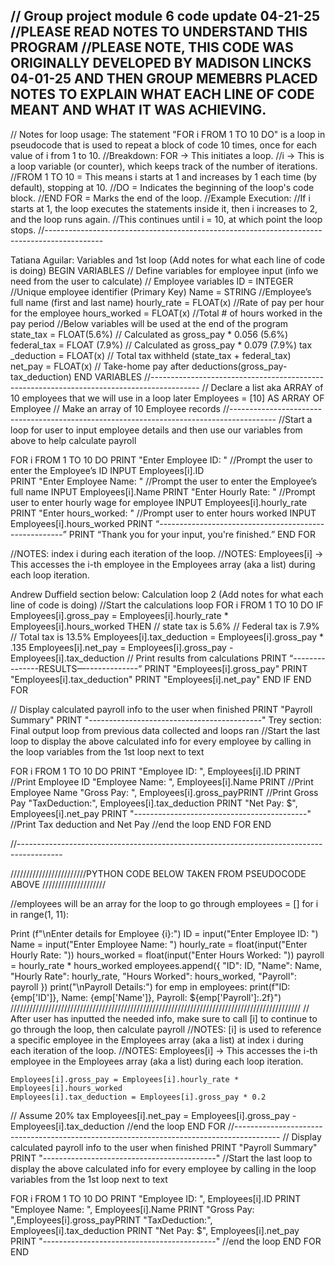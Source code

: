 // Group project module 6 code update 04-21-25
//PLEASE READ NOTES TO UNDERSTAND THIS PROGRAM
//PLEASE NOTE, THIS CODE WAS ORIGINALLY DEVELOPED BY MADISON LINCKS 04-01-25 AND THEN GROUP MEMEBRS PLACED NOTES TO EXPLAIN WHAT EACH LINE OF CODE MEANT AND WHAT IT WAS ACHIEVING. 
----------------------------------------------------------------------------------------
// Notes for loop usage: The statement "FOR i FROM 1 TO 10 DO" is a loop in pseudocode that is used to repeat a block of code 10 times, once for each value of i from 1 to 10. 
//Breakdown: FOR → This initiates a loop.
 //i → This is a loop variable (or counter), which keeps track of the number of iterations. 
//FROM 1 TO 10 = This means i starts at 1 and increases by 1 each time (by default), stopping at 10. 
//DO = Indicates the beginning of the loop's code block. 
//END FOR = Marks the end of the loop.
//Example Execution: 
//If i starts at 1, the loop executes the statements inside it, then i increases to 2, and the loop runs again. 
//This continues until i = 10, at which point the loop stops.
//-------------------------------------------------------------------------------------------- 

Tatiana Aguilar: Variables and 1st loop (Add notes for what each line of code is doing) 
BEGIN VARIABLES
// Define variables for employee input (info we need from the user to calculate)
// Employee variables
	 ID = INTEGER	//Unique employee identifier (Primary Key)
 	Name = STRING	//Employee’s full name (first and last name)
 	hourly_rate = FLOAT(x)	//Rate of pay per hour for the employee
 	hours_worked = FLOAT(x)	//Total # of hours worked in the pay period
//Below variables will be used at the end of the program
         	state_tax = FLOAT(5.6%)  	// Calculated as gross_pay * 0.056 (5.6%)
        	federal_tax = FLOAT (7.9%)  // Calculated as gross_pay * 0.079 (7.9%)
tax _deduction = FLOAT(x)	// Total tax withheld (state_tax + federal_tax)
        	net_pay = FLOAT(x)  // Take-home pay after deductions(gross_pay-tax_deduction)
END VARIABLES
//------------------------------------------------------------------------------------------ 
// Declare a list aka ARRAY of 10 employees that we will use in a loop later
 Employees = [10] AS ARRAY OF Employee	// Make an array of 10 Employee records
//-----------------------------------------------------------------------------------------
//Start a loop for user to input employee details and then use our variables from above to help calculate payroll
 
FOR i FROM 1 TO 10 DO
	PRINT "Enter Employee ID: "		//Prompt the user to enter the Employee’s ID
	INPUT Employees[i].ID	
	PRINT "Enter Employee Name: "	//Prompt the user to enter the Employee’s full name
	INPUT Employees[i].Name
	PRINT "Enter Hourly Rate: "		//Prompt user to enter hourly wage for employee
	INPUT Employees[i].hourly_rate
	PRINT "Enter hours_worked: "	//Prompt user to enter hours worked
	INPUT Employees[i].hours_worked
PRINT “------------------------------------------------------”
	PRINT “Thank you for your input, you're finished.”
END FOR

//NOTES: index i during each iteration of the loop.
  //NOTES: Employees[i] → This accesses the i-th employee in the Employees array (aka a list) during each loop iteration.


Andrew Duffield section below: Calculation loop 2 (Add notes for what each line of code is doing)
//Start the calculations loop
 FOR i FROM 1 TO 10 DO
  IF Employees[i].gross_pay = Employees[i].hourly_rate * Employees[i].hours_worked THEN
// state tax is 5.6% 
// Federal tax is 7.9%
// Total tax is 13.5%
    Employees[i].tax_deduction = Employees[i].gross_pay * .135
    Employees[i].net_pay = Employees[i].gross_pay - Employees[i].tax_deduction
// Print results from calculations
    PRINT “---------------RESULTS—-------------”
    PRINT "Employees[i].gross_pay"
    PRINT "Employees[i].tax_deduction"
    PRINT "Employees[i].net_pay"
  END IF
END FOR

// Display calculated payroll info to the user when finished
PRINT "Payroll Summary"
PRINT "-------------------------------------------"
Trey section: Final output loop from previous data collected and loops ran
//Start the last loop to display the above calculated info for every employee by calling in the loop variables from the 1st loop next to text

 FOR i FROM 1 TO 10 DO PRINT 
"Employee ID: ", Employees[i].ID PRINT 		//Print Employee ID
"Employee Name: ", Employees[i].Name PRINT	//Print Employee Name
 "Gross Pay: ", Employees[i].gross_payPRINT	//Print Gross Pay
"TaxDeduction:", Employees[i].tax_deduction PRINT "Net Pay: $", Employees[i].net_pay 
PRINT "-------------------------------------------"		//Print Tax deduction and Net Pay
 //end the loop 
END FOR
END

 //-----------------------------------------------------------------------------------------



















////////////////////////PYTHON CODE BELOW TAKEN FROM PSEUDOCODE ABOVE ////////////////////

 //employees will be an array for the loop to go through employees = []
for i in range(1, 11):

 Print (f"\nEnter details for Employee {i}:")
 ID = input("Enter Employee ID: ") 
Name = input("Enter Employee Name: ") 
hourly_rate = float(input("Enter Hourly Rate: ")) 
hours_worked = float(input("Enter Hours Worked: "))
payroll = hourly_rate * hours_worked
employees.append({
	"ID": ID,
	"Name": Name,
	"Hourly Rate": hourly_rate,
	"Hours Worked": hours_worked,
    "Payroll": payroll
})
print("\nPayroll Details:") for emp in employees: print(f"ID: {emp['ID']}, Name: {emp['Name']}, Payroll: ${emp['Payroll']:.2f}") 
////////////////////////////////////////////////////////////////////////////////////////////
	// After user has inputted the needed info, make sure to call [i] to continue to go through the loop, then calculate payroll
   //NOTES: [i] is used to reference a specific employee in the Employees array (aka a list) at index i during each iteration of the loop.
  //NOTES: Employees[i] → This accesses the i-th employee in the Employees array (aka a list) during each loop iteration.
 
    Employees[i].gross_pay = Employees[i].hourly_rate * Employees[i].hours_worked
    Employees[i].tax_deduction = Employees[i].gross_pay * 0.2 
 // Assume 20% tax
    Employees[i].net_pay = Employees[i].gross_pay - Employees[i].tax_deduction
//end the loop
 END FOR //-----------------------------------------------------------------------------------------
// Display calculated payroll info to the user when finished
PRINT "Payroll Summary"
PRINT
 "-------------------------------------------"
//Start the last loop to display the above calculated info for every employee by calling in the loop variables from the 1st loop next to text

 FOR i FROM 1 TO 10 DO PRINT 
"Employee ID: ", Employees[i].ID PRINT 
"Employee Name: ", Employees[i].Name PRINT
 "Gross Pay: ",Employees[i].gross_payPRINT
"TaxDeduction:", Employees[i].tax_deduction PRINT "Net Pay: $",
 Employees[i].net_pay PRINT 
"-------------------------------------------"
 //end the loop 
END FOR
END
 


